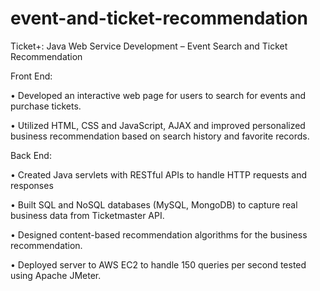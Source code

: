 # event-and-ticket-recommendation
Ticket+: Java Web Service Development – Event Search and Ticket Recommendation

Front End:

• Developed an interactive web page for users to search for events and purchase tickets.


• Utilized HTML, CSS and JavaScript, AJAX and improved personalized business recommendation based on search history and favorite records.

Back End:

• Created Java servlets with RESTful APIs to handle HTTP requests and responses

• Built SQL and NoSQL databases (MySQL, MongoDB) to capture real business data from Ticketmaster API.


• Designed content-based recommendation algorithms for the business recommendation.


• Deployed server to AWS EC2 to handle 150 queries per second tested using Apache JMeter.
